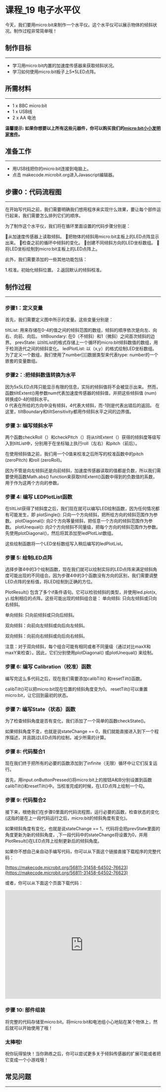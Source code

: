 # 课程_19 电子水平仪

今天，我们要用micro:bit来制作一个水平仪。这个水平仪可以展示物体的倾斜状况。制作过程非常简单哦！

## 制作目标  
---

- 学习用micro:bit内置的加速度传感器来获取倾斜状况。
- 学习如何使用micro:bit板子上5*5LED点阵。

## 所需材料  
---

- 1 x BBC micro:bit
- 1 x USB线
- 2 x AA 电池

**温馨提示: 如果你想要以上所有这些元器件，你可以购买我们的[micro:bit小小发明家套件](https://item.taobao.com/item.htm?spm=a230r.7195193.1997079397.9.z3IMPf&id=564707672256&abbucket=5)。**


## 准备工作  
---

- 用USB线把你的micro:bit连接到电脑上。
- 点击 makecode.microbit.org进入Javascript编辑器。


## 步骤0：代码流程图  
---

在开始写代码之前，我们需要明确我们想用程序来实现什么效果，要让每个部件运行起来，我们需要怎么排列它们的顺序。

为了制作这个水平仪，我们将在循环里面设置的代码步骤分别是：

从加速度传感器上读取倾斜。
把物体的倾斜用micro:bit主板上的LED点阵显示出来。
检查之前的循环中倾斜的变化。
创建不同倾斜方向的LED坐标数组。
将LED坐标绘制到micro:bit主板上的LED点阵上。

此外，我们需要添加的一些其他功能包括：

1.校准。初始化倾斜位置。
2.返回默认的倾斜校准。

## 制作过程  
---

### 步骤1：定义变量  

首先，我们需要定义图中所示的变量。这些变量分别是：

tiltList: 用来存储在0-4的值之间的倾斜范围的数组，倾斜的顺序依次是向左、向右、向前、向后。
tiltBoundary: 在0（不倾斜）和1（微斜）之间首次倾斜的边界。
prevState: 以tiltList的格式存储上一个循环的micro:bit倾斜数值的数组，用于检测迭代之间的倾斜变化。 
ledPlotList: 以（x,y）的格式绘制LED坐标数组。为了定义一个数组，我们使用了number[][]数据类型来代表type: number的一个嵌套的变量数组。

### 步骤2：:把倾斜数值转换为水平  

因为5x5LED点阵只能显示有限的信息，实际的倾斜值将不会被显示出来。
然而，函数tiltExtent()用参数num代表加速度传感器的倾斜值，并把这些倾斜值 (num) 转换成0-4的倾斜水平。  
0 代表在所给的方向中没有倾斜，4代表大倾斜，而-1则是代表出错后的返回。
在这里，tiltBoundary和tiltSensitivity都用作倾斜水平之间的边界值。

### 步骤 3: 编写倾斜水平  

两个函数checkRoll（）和checkPitch（）将从tiltExtent（）获得的倾斜度等级写入到tiltList中，分别用于在坐标轴上执行roll（左右）和pitch（前后）。

在使用倾斜值之前，我们用一个0值来校准之后所写的校准函数中的pitch (zeroPitch) 和roll (zeroRoll)。

因为不管是向左倾斜还是向前倾斜，加速度传感器读取的值都是负数，所以我们需要使用函数Math.abs() function来获取tiltExtent()函数中得到的负数值的系数，用于作为这两个方向的参数。

### 步骤 4: 编写 LEDPlotList函数  

在tiltList获得了倾斜度之后，我们现在就可以编写LED绘制函数，因为任何情况都有可能发生，即
plotSingle(): 只向一个方向倾斜，把所给方向的倾斜范围作为参数。
plotDiagonal(): 向2个方向等量倾斜，把任意一个方向的倾斜范围作为参数。
plotUnequal(): 向2个方向倾斜不同量级，把每个方向的倾斜范围作为参数。先使用plotDiagonal()，然后将其添加至ledPlotList数组。

这些绘制函数将一个LED坐标数组写入稍后编写的ledPlotList。

### 步骤 5: 绘制LED点阵  

选择步骤4中的3个绘制函数，现在我们就可以绘制实际的LED点阵来满足倾斜角度可能出现的不同组合。因为步骤4中的3个函数没有方向的区别，我们需要调整LED点阵的坐标值，将LED绘制到正确的方位。

PlotResult() 包含了多个if条件语句。它可以检验倾斜的类型，并使用led.plot(x, y).绘制相应的点阵。这些可能出现的倾斜组合是：
单向倾斜: 只向左倾斜或只向右倾斜。


单向倾斜: 只向前倾斜或只向后倾斜。



双向倾斜：向前向左倾斜或向后向左倾斜。



双向倾斜：向前向右倾斜或向后向右倾斜。


注意：对于双向倾斜，每个组合可能有相同或者不同量级（通过对比maxX和maxY来检查）。因此，它们分别使用plotDiagonal() 或plotUnequal() 来绘制。


### 步骤 6: 编写 Calibration（校准）函数  

编写完这么多代码之后，现在我们需要添加calibTilt() 和resetTilt()函数。

calibTilt()可以把micro:bit现在位置的倾斜角度变为0。
resetTilt()可以重置micro:bit，让它回到最初的状态。

### 步骤 7: 编写State（状态）函数  

为了检查倾斜角度是否有变化，我们添加了一个简单的函数checkState()。

如果倾斜角度不变，也就是说stateChange == 0，我们就能直接进入到下一个程序描述，并且跳过LED点阵的绘制，减少所需的计算。

### 步骤 8: 代码整合1  

现在我们终于把所有的必要的函数添加到了infinite（无限）循环中让它们反复运行。

首先，用input.onButtonPressed()将micro:bit上的按钮A和B分别设置到函数calibTilt()和resetTilt()中。当校准完成的时候，在LED点阵上绘制一个勾。

### 步骤 9: 代码整合2  

接下来，根绝我们在步骤0里面的代码流程图，运行必要的函数，检查状态的变化(这指的是在上一段代码运行之后，micro:bit的倾斜角度有变化)。

如果倾斜角度有变化，也就是说stateChange == 1，代码将会把prevState里面的角度更新为新的倾斜角度，,下一段代码中的stateChange将设置为0，并用PlotResult()在LED点阵上绘制更新后的倾斜角度。

如果你不想自己亲自动手编写代码，你可以从下面这个链接直接下载程序的完整代码：

[https://makecode.microbit.org/56811-31458-64502-76623](https://makecode.microbit.org/56811-31458-64502-76623)

或者，你可以从下面这个页面下载代码：

<div style="position:relative;height:0;padding-bottom:70%;overflow:hidden;"><iframe style="position:absolute;top:0;left:0;width:100%;height:100%;" src="https://makecode.microbit.org/#pub:56811-31458-64502-76623" frameborder="0" sandbox="allow-popups allow-forms allow-scripts allow-same-origin"></iframe></div>


### 步骤 10: 部件组装  

将完整的代码存储至micro:bit。将micro:bit和电池组小心地贴在某个物体上，然后就可以开始使用了哦！

### 太棒啦!  

祝你玩得愉快！当你熟练之后，你可以尝试更多关于倾斜传感器的扩展可能或者把它变成一个小游戏哦！
 

## 常见问题
---